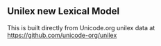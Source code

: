 Unilex new Lexical Model
----------------------

This is built directly from Unicode.org unilex data at
https://github.com/unicode-org/unilex
